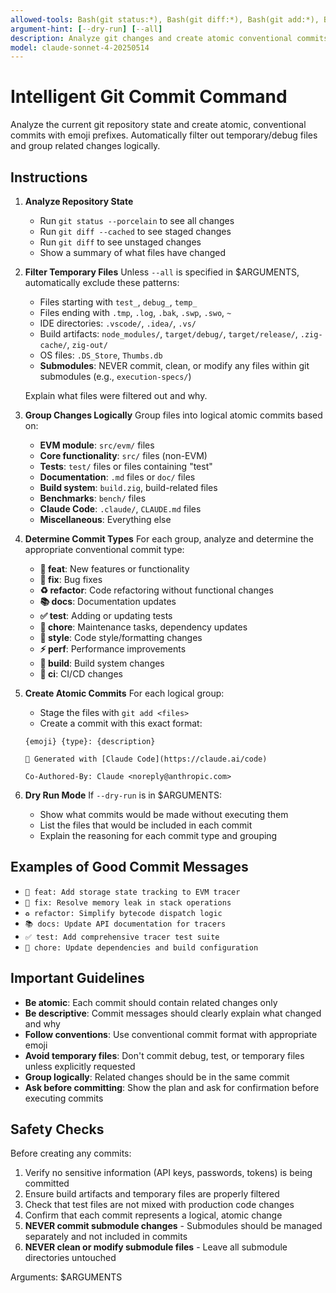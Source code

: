 ```yaml
---
allowed-tools: Bash(git status:*), Bash(git diff:*), Bash(git add:*), Bash(git commit:*)
argument-hint: [--dry-run] [--all]
description: Analyze git changes and create atomic conventional commits with emoji prefixes
model: claude-sonnet-4-20250514
---
```


# Intelligent Git Commit Command

Analyze the current git repository state and create atomic, conventional commits with emoji prefixes. Automatically filter out temporary/debug files and group related changes logically.

## Instructions

1. **Analyze Repository State**

   - Run `git status --porcelain` to see all changes
   - Run `git diff --cached` to see staged changes
   - Run `git diff` to see unstaged changes
   - Show a summary of what files have changed

2. **Filter Temporary Files**
   Unless `--all` is specified in $ARGUMENTS, automatically exclude these patterns:

   - Files starting with `test_`, `debug_`, `temp_`
   - Files ending with `.tmp`, `.log`, `.bak`, `.swp`, `.swo`, `~`
   - IDE directories: `.vscode/`, `.idea/`, `.vs/`
   - Build artifacts: `node_modules/`, `target/debug/`, `target/release/`, `.zig-cache/`, `zig-out/`
   - OS files: `.DS_Store`, `Thumbs.db`
   - **Submodules**: NEVER commit, clean, or modify any files within git submodules (e.g., `execution-specs/`)

   Explain what files were filtered out and why.

3. **Group Changes Logically**
   Group files into logical atomic commits based on:

   - **EVM module**: `src/evm/` files
   - **Core functionality**: `src/` files (non-EVM)
   - **Tests**: `test/` files or files containing "test"
   - **Documentation**: `.md` files or `doc/` files
   - **Build system**: `build.zig`, build-related files
   - **Benchmarks**: `bench/` files
   - **Claude Code**: `.claude/`, `CLAUDE.md` files
   - **Miscellaneous**: Everything else

4. **Determine Commit Types**
   For each group, analyze and determine the appropriate conventional commit type:

   - **🎉 feat**: New features or functionality
   - **🐛 fix**: Bug fixes
   - **♻️ refactor**: Code refactoring without functional changes
   - **📚 docs**: Documentation updates
   - **✅ test**: Adding or updating tests
   - **🔧 chore**: Maintenance tasks, dependency updates
   - **🎨 style**: Code style/formatting changes
   - **⚡ perf**: Performance improvements
   - **🔨 build**: Build system changes
   - **👷 ci**: CI/CD changes

5. **Create Atomic Commits**
   For each logical group:

   - Stage the files with `git add <files>`
   - Create a commit with this exact format:

   ```
   {emoji} {type}: {description}

   🤖 Generated with [Claude Code](https://claude.ai/code)

   Co-Authored-By: Claude <noreply@anthropic.com>
   ```

6. **Dry Run Mode**
   If `--dry-run` is in $ARGUMENTS:
   - Show what commits would be made without executing them
   - List the files that would be included in each commit
   - Explain the reasoning for each commit type and grouping

## Examples of Good Commit Messages

- `🎉 feat: Add storage state tracking to EVM tracer`
- `🐛 fix: Resolve memory leak in stack operations`
- `♻️ refactor: Simplify bytecode dispatch logic`
- `📚 docs: Update API documentation for tracers`
- `✅ test: Add comprehensive tracer test suite`
- `🔧 chore: Update dependencies and build configuration`

## Important Guidelines

- **Be atomic**: Each commit should contain related changes only
- **Be descriptive**: Commit messages should clearly explain what changed and why
- **Follow conventions**: Use conventional commit format with appropriate emoji
- **Avoid temporary files**: Don't commit debug, test, or temporary files unless explicitly requested
- **Group logically**: Related changes should be in the same commit
- **Ask before committing**: Show the plan and ask for confirmation before executing commits

## Safety Checks

Before creating any commits:

1. Verify no sensitive information (API keys, passwords, tokens) is being committed
2. Ensure build artifacts and temporary files are properly filtered
3. Check that test files are not mixed with production code changes
4. Confirm that each commit represents a logical, atomic change
5. **NEVER commit submodule changes** - Submodules should be managed separately and not included in commits
6. **NEVER clean or modify submodule files** - Leave all submodule directories untouched

Arguments: $ARGUMENTS
